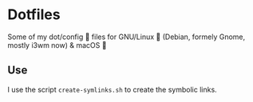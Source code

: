 # Dotfiles
Some of my dot/config :shell: files for GNU/Linux :penguin: (Debian, formely Gnome, mostly i3wm now) & macOS :apple:

## Use
I use the script `create-symlinks.sh` to create the symbolic links.
